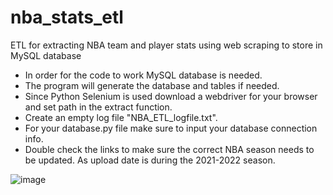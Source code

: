 # nba_stats_etl
ETL for extracting NBA team and player stats using web scraping to store in MySQL database

- In order for the code to work MySQL database is needed. 
- The program will generate the database and tables if needed. 
- Since Python Selenium is used download a webdriver for your browser and set path in the extract function. 
- Create an empty log file "NBA_ETL_logfile.txt". 
- For your database.py file make sure to input your database connection info. 
- Double check the links to make sure the correct NBA season needs to be updated. As upload date is during the 2021-2022 season.

![image](https://user-images.githubusercontent.com/73361532/161487784-81d555a4-950d-490b-8477-9426a2ee0996.png)
